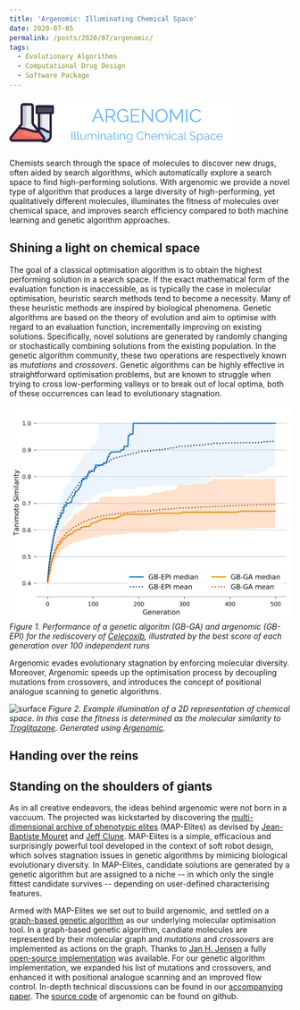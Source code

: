 ```yaml
---
title: 'Argenomic: Illuminating Chemical Space'
date: 2020-07-05
permalink: /posts/2020/07/argenomic/
tags:
  - Evolutionary Algorithms
  - Computational Drug Design
  - Software Package
---
```


![logo](/images/logo.png)

Chemists search through the space of molecules to discover new drugs, often aided by search algorithms, which automatically explore a search space to
find high-performing solutions. With argenomic we provide a novel type of algorithm that produces a large diversity of high-performing, yet qualitatively different molecules, illuminates the fitness of molecules over chemical space, and improves search efficiency compared to both machine learning and genetic algorithm approaches.

Shining a light on chemical space
------

The goal of a classical optimisation algorithm is to obtain the highest performing solution in a search space. If the exact mathematical form of the evaluation function is inaccessible, as is typically the case in molecular optimisation, heuristic search methods tend to become a necessity. Many of these heuristic methods are inspired by biological phenomena. Genetic algorithms are based on the theory of evolution and aim to optimise with regard to an evaluation function, incrementally improving on existing solutions. Specifically, novel solutions are generated by randomly changing or stochastically combining solutions from the existing population. In the genetic algorithm community, these two operations are respectively known as *mutations* and *crossovers*. Genetic algorithms can be highly effective in straightforward optimisation problems, but are known to struggle when trying to cross low-performing valleys or to break out of local optima, both of these occurrences can lead to evolutionary stagnation. 

![surface](/images/comparison_GBGA_GBEPI-1.png)
*Figure 1. Performance of a genetic algoritm (GB-GA) and argenomic (GB-EPI) for the rediscovery of [Celecoxib](https://en.wikipedia.org/wiki/Celecoxib), illustrated by the best score of each generation over 100 independent runs*

Argenomic evades evolutionary stagnation by enforcing molecular diversity. Moreover, Argenomic speeds up the optimisation process by decoupling mutations from crossovers, and introduces the concept of positional analogue scanning to genetic algorithms. 

![surface](/images/surface_final.png)
*Figure 2. Example illumination of a 2D representation of chemical space. In this case the fitness is determined as the molecular similarity to [Troglitazone](https://en.wikipedia.org/wiki/Troglitazone). Generated using [Argenomic](https://github.com/Jonas-Verhellen/argenomic).*

Handing over the reins
------


Standing on the shoulders of giants
------
As in all creative endeavors, the ideas behind argenomic were not born in a vaccuum. The projected was kickstarted by discovering the [multi-dimensional archive of phenotypic elites](https://arxiv.org/abs/1504.04909) (MAP-Elites) as devised by [Jean-Baptiste Mouret](https://members.loria.fr/JBMouret/) and [Jeff Clune](http://jeffclune.com/). MAP-Elites is a simple, efficacious and surprisingly powerful tool developed in the context of soft robot design, which solves stagnation issues in genetic algorithms by mimicing biological evolutionary diversity. In MAP-Elites, candidate solutions are generated by a genetic algorithm but are assigned to a niche -- in which only the single fittest candidate survives -- depending on user-defined characterising features. 

Armed with MAP-Elites we set out to build argenomic, and settled on a [graph-based genetic algorithm](https://pubs.rsc.org/en/content/articlelanding/2019/SC/C8SC05372C#!divAbstract) as our underlying molecular optimisation tool. In a graph-based genetic algorithm, candiate molecules are represented by their molecular graph and *mutations* and *crossovers* are implemented as actions on the graph. Thanks to [Jan H. Jensen](https://chem.ku.dk/ansatte/alle/?pure=en/persons/300883) a fully [open-source implementation](https://github.com/jensengroup/GB-GA) was available. For our genetic algorithm implementation, we expanded his list of mutations and crossovers, and enhanced it with positional analogue scanning and an improved flow control. In-depth technical discussions can be found in our [accompanying paper](https://chemrxiv.org/). The [source code](https://github.com/Jonas-Verhellen/Argenomic) of argenomic can be found on github. 

